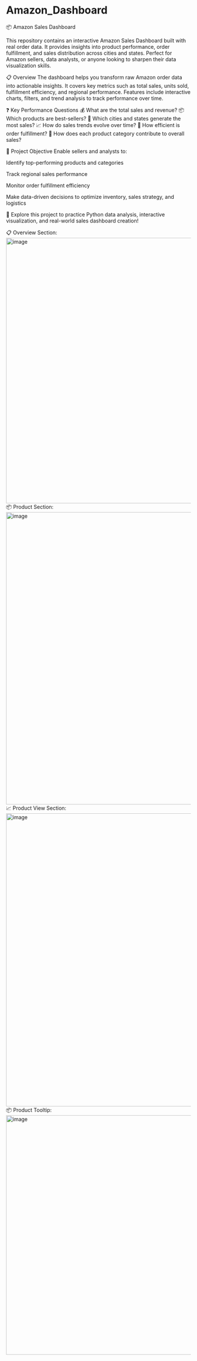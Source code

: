 # Amazon_Dashboard

📦 Amazon Sales Dashboard

This repository contains an interactive Amazon Sales Dashboard built with real order data. It provides insights into product performance, order fulfillment, and sales distribution across cities and states. Perfect for Amazon sellers, data analysts, or anyone looking to sharpen their data visualization skills.

📋 Overview
The dashboard helps you transform raw Amazon order data into actionable insights. It covers key metrics such as total sales, units sold, fulfillment efficiency, and regional performance. Features include interactive charts, filters, and trend analysis to track performance over time.

❓ Key Performance Questions
💰 What are the total sales and revenue?
📦 Which products are best-sellers?
🌆 Which cities and states generate the most sales?
📈 How do sales trends evolve over time?
🚚 How efficient is order fulfillment?
🧩 How does each product category contribute to overall sales?

🎯 Project Objective
Enable sellers and analysts to:

Identify top-performing products and categories

Track regional sales performance

Monitor order fulfillment efficiency

Make data-driven decisions to optimize inventory, sales strategy, and logistics

🚀 Explore this project to practice Python data analysis, interactive visualization, and real-world sales dashboard creation!

📋 Overview Section: 
<img width="1321" height="722" alt="image" src="https://github.com/user-attachments/assets/bdd7549f-80ad-4e04-973a-fe9581f8dd78" />
📦 Product Section:
<img width="1431" height="795" alt="image" src="https://github.com/user-attachments/assets/97029fa7-c071-489d-aa06-729ca386c1b8" />
📈 Product View Section: 
<img width="1436" height="797" alt="image" src="https://github.com/user-attachments/assets/1f192ab1-da3e-43a6-a98b-844d620c48f7" />
📦 Product Tooltip:
<img width="1442" height="651" alt="image" src="https://github.com/user-attachments/assets/526e1f97-e420-4ccd-ab32-6930a5acf6f1" />



